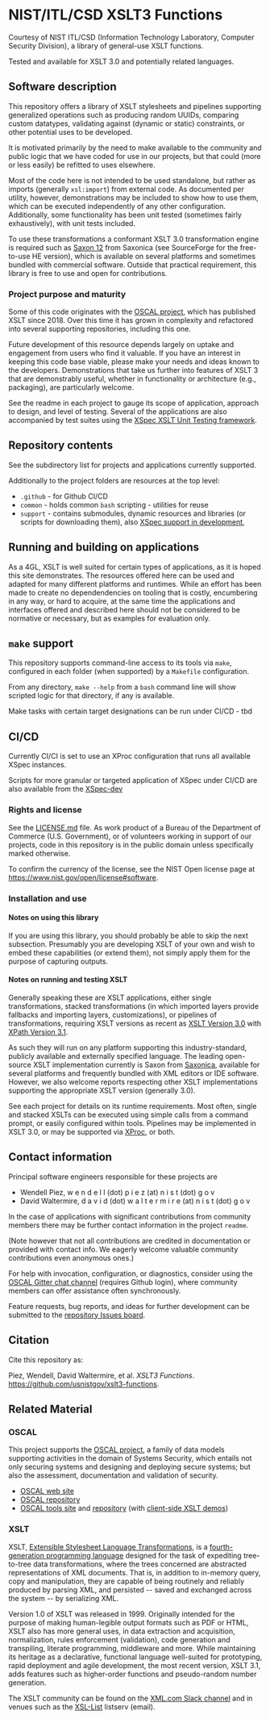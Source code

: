 # NIST/ITL/CSD XSLT3 Functions

Courtesy of NIST ITL/CSD (Information Technology Laboratory, Computer Security Division), a library of general-use XSLT functions.

Tested and available for XSLT 3.0 and potentially related languages.

## Software description

This repository offers a library of XSLT stylesheets and pipelines supporting generalized operations such as producing random UUIDs, comparing custom datatypes, validating against (dynamic or static) constraints, or other potential uses to be developed.

It is motivated primarily by the need to make available to the community and public logic that we have coded for use in our projects, but that could (more or less easily) be refitted to uses elsewhere.

Most of the code here is not intended to be used standalone, but rather as imports (generally `xsl:import`) from external code. As documented per utility, however, demonstrations may be included to show how to use them, which can be executed independently of any other configuration. Additionally, some functionality has been unit tested (sometimes fairly exhaustively), with unit tests included.

To use these transformations a conformant XSLT 3.0 transformation engine is required such as [Saxon 12](https://saxonica.com/documentation12/documentation.xml) from Saxonica (see SourceForge for the free-to-use HE version), which is available on several platforms and sometimes bundled with commercial software. Outside that practical requirement, this library is free to use and open for contributions.

###  Project purpose and maturity

Some of this code originates with the [OSCAL project](https://pages.nist.gov/OSCAL), which has published XSLT since 2018. Over this time it has grown in complexity and refactored into several supporting repositories, including this one.

Future development of this resource depends largely on uptake and engagement from users who find it valuable. If you have an interest in keeping this code base viable, please make your needs and ideas known to the developers. Demonstrations that take us further into features of XSLT 3 that are demonstrably useful, whether in functionality or architecture (e.g., packaging), are particularly welcome.

See the readme in each project to gauge its scope of application, approach to design, and level of testing. Several of the applications are also accompanied by test suites using the [XSpec XSLT Unit Testing framework](https://github.com/xspec/xspec/).

##  Repository contents

See the subdirectory list for projects and applications currently supported.

Additionally to the project folders are resources at the top level:


- `.github` - for Github CI/CD
- `common` - holds common `bash` scripting - utilities for reuse
- `support` - contains submodules, dynamic resources and libraries (or scripts for downloading them), also [XSpec support in development](support/xspec-dev/),

## Running and building on applications

As a 4GL, XSLT is well suited for certain types of applications, as it is hoped this site demonstrates. The resources offered here can be used and adapted for many different platforms and runtimes. While an effort has been made to create no dependendencies on tooling that is costly, encumbering in any way, or hard to acquire, at the same time the applications and interfaces offered and described here should not be considered to be normative or necessary, but as examples for evaluation only.

## `make` support

This repository supports command-line access to its tools via `make`, configured in each folder (when supported) by a `Makefile` configuration.

From any directory, `make --help` from a `bash` command line will show scripted logic for that directory, if any is available.

Make tasks with certain target designations can be run under CI/CD - tbd

## CI/CD

Currently CI/CI is set to use an XProc configuration that runs all available XSpec instances.

Scripts for more granular or targeted application of XSpec under CI/CD are also available from the [XSpec-dev](support/xspec-dev/)

### Rights and license

See the [LICENSE.md](LICENSE.md) file. As work product of a Bureau of the Department of Commerce (U.S. Government), or of volunteers working in support of our projects, code in this repository is in the public domain unless specifically marked otherwise.

To confirm the currency of the license, see the NIST Open license page at https://www.nist.gov/open/license#software.

###  Installation and use

#### Notes on using this library

If you are using this library, you should probably be able to skip the next subsection. Presumably you are developing XSLT of your own and wish to embed these capabilities (or extend them), not simply apply them for the purpose of capturing outputs.

#### Notes on running and testing XSLT

Generally speaking these are XSLT applications, either single transformations, stacked transformations (in which imported layers provide fallbacks and importing layers, customizations), or pipelines of transformations, requiring XSLT versions as recent as [XSLT Version 3.0](https://www.w3.org/XML/Group/qtspecs/specifications/xslt-30/html/) with [XPath Version 3.1](https://www.w3.org/TR/xpath-31/).

As such they will run on any platform supporting this industry-standard, publicly available and externally specified language. The leading open-source XSLT implementation currently is Saxon from [Saxonica](https://saxonica.com/welcome/welcome.xml), available for several platforms and frequently bundled with XML editors or IDE software. However, we also welcome reports respecting other XSLT implementations supporting the appropriate XSLT version (generally 3.0).

See each project for details on its runtime requirements. Most often, single and stacked XSLTs can be executed using simple calls from a command prompt, or easily configured within tools. Pipelines may be implemented in XSLT 3.0, or may be supported via [XProc](https://xproc.org/), or both.

## Contact information

Principal software engineers responsible for these projects are

- Wendell Piez, w e n d e l l (dot) p i e z (at) n i s t (dot) g o v
- David Waltermire, d a v i d (dot) w a l t e r m i r e (at) n i s t (dot) g o v

In the case of applications with significant contributions from community members there may be further contact information in the project `readme`.

(Note however that not all contributions are credited in documentation or provided with contact info. We eagerly welcome valuable community contributions even anonymous ones.)

For help with invocation, configuration, or diagnostics, consider using the [OSCAL Gitter chat channel](https://gitter.im/usnistgov-OSCAL/Lobby) (requires Github login), where community members can offer assistance often synchronously.

Feature requests, bug reports, and ideas for further development can be submitted to the [repository Issues board](https://github.com/usnistgov/xslt3-functions/issues).

## Citation

Cite this repository as:

Piez, Wendell, David Waltermire, et al. *XSLT3 Functions*. https://github.com/usnistgov/xslt3-functions.

## Related Material

### OSCAL

This project supports the [OSCAL project](https://pages.nist.gov/OSCAL), a family of data models supporting activities in the domain of Systems Security, which entails not only securing systems and designing and deploying secure systems; but also the assessment, documentation and validation of security.

- [OSCAL web site](https://pages.nist.gov/OSCAL)
- [OSCAL repository](https://github.com/usnistgov/OSCAL)
- [OSCAL tools site](https://pages.nist.gov/oscal-tools) and [repository](https://github.com/usnistgov/oscal-tools) (with [client-side XSLT demos](https://pages.nist.gov/oscal-tools/demos/csx))

### XSLT

XSLT, [Extensible Stylesheet Language Transformations](https://www.w3.org/XML/Group/qtspecs/specifications/xslt-30/html/), is a [fourth-generation programming language](https://en.wikipedia.org/wiki/Fourth-generation_programming_language) designed for the task of expediting tree-to-tree data transformations, where the trees concerned are abstracted representations of XML documents. That is, in addition to in-memory query, copy and manipulation, they are capable of being routinely and reliably produced by parsing XML, and persisted -- saved and exchanged across the system -- by serializing XML.

Version 1.0 of XSLT was released in 1999. Originally intended for the purpose of making human-legible output formats such as PDF or HTML, XSLT also has more general uses, in data extraction and acquisition, normalization, rules enforcement (validation), code generation and transpiling, literate programming, middleware and more. While maintaining its heritage as a declarative, functional language well-suited for prototyping, rapid deployment and agile development, the most recent version, XSLT 3.1, adds features such as higher-order functions and pseudo-random number generation.

The XSLT community can be found on the [XML.com Slack channel](https://www.xml.com/news/2020-04-slack-workspace-for-the-xml-community/) and in venues such as the [XSL-List](https://www.mulberrytech.com/xsl/xsl-list/index.html) listserv (email).
